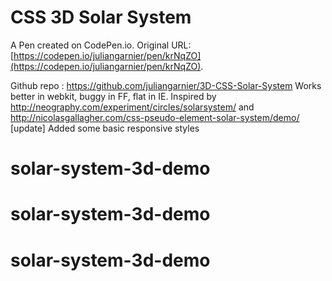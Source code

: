 # CSS 3D Solar System

A Pen created on CodePen.io. Original URL: [https://codepen.io/juliangarnier/pen/krNqZO](https://codepen.io/juliangarnier/pen/krNqZO).

Github repo : https://github.com/juliangarnier/3D-CSS-Solar-System
Works better in webkit, buggy in FF, flat in IE. 
Inspired by http://neography.com/experiment/circles/solarsystem/ and http://nicolasgallagher.com/css-pseudo-element-solar-system/demo/
[update] Added some basic responsive styles
# solar-system-3d-demo
# solar-system-3d-demo
# solar-system-3d-demo
